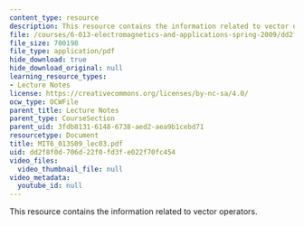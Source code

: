 ```yaml
---
content_type: resource
description: This resource contains the information related to vector operators.
file: /courses/6-013-electromagnetics-and-applications-spring-2009/dd2f8f0d706d22f0fd3fe022f70fc454_MIT6_013S09_lec03.pdf
file_size: 700198
file_type: application/pdf
hide_download: true
hide_download_original: null
learning_resource_types:
- Lecture Notes
license: https://creativecommons.org/licenses/by-nc-sa/4.0/
ocw_type: OCWFile
parent_title: Lecture Notes
parent_type: CourseSection
parent_uid: 3fdb8131-6148-6738-aed2-aea9b1cebd71
resourcetype: Document
title: MIT6_013S09_lec03.pdf
uid: dd2f8f0d-706d-22f0-fd3f-e022f70fc454
video_files:
  video_thumbnail_file: null
video_metadata:
  youtube_id: null
---
```

This resource contains the information related to vector operators.